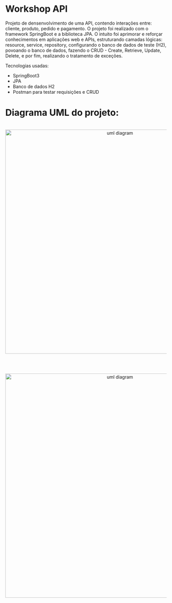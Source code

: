 # Workshop API

Projeto de densenvolvimento de uma API, contendo interações entre: cliente, produto, pedido e pagamento. O projeto foi realizado com o framework SpringBoot e a biblioteca JPA. O intuito foi aprimorar e reforçar conhecimentos em aplicações web e APIs, estruturando camadas lógicas: resource, service, repository, configurando o banco de dados de teste (H2), povoando o banco de dados, fazendo o CRUD - Create, Retrieve, Update, Delete, e por fim, realizando o tratamento de exceções.

Tecnologias usadas:
- SpringBoot3
- JPA
- Banco de dados H2
- Postman para testar requisições e CRUD

# Diagrama UML do projeto:
<p align="center">
  <br>
  <img src="https://github.com/CairoDeAndrade/workshop-springboot3-jpa/blob/main/assets/img/workshop-model-uml.png" width="700" margin="10rem" title="uml diagram">
</p>
<br>
<p align="center">
  <br>
  <img src="https://github.com/CairoDeAndrade/workshop-springboot3-jpa/blob/main/assets/img/workshop-instance-uml.png" width="700" margin="10rem" title="uml diagram">
</p>

